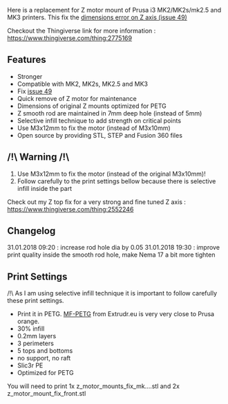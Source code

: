 Here is a replacement for Z motor mount of Prusa i3 MK2/MK2s/mk2.5 and MK3 printers. This fix the [dimensions error on Z axis (issue 49)](https://github.com/prusa3d/Original-Prusa-i3/issues/49)

Checkout the Thingiverse link for more information : https://www.thingiverse.com/thing:2775169

## Features
* Stronger
* Compatible with MK2, MK2s, MK2.5 and MK3
* Fix [issue 49](https://github.com/prusa3d/Original-Prusa-i3/issues/49)
* Quick remove of Z motor for maintenance
* Dimensions of original Z mounts optimized for PETG
* Z smooth rod are maintained in 7mm deep hole (instead of 5mm)
* Selective infill technique to add strength on critical points
* Use M3x12mm to fix the motor (instead of M3x10mm)
* Open source by providing STL, STEP and Fusion 360 files

## /!\ Warning /!\
1. Use M3x12mm to fix the motor (instead of the original M3x10mm)!
1. Follow carefully to the print settings bellow because there is selective infill inside the part

Check out my Z top fix for a very strong and fine tuned Z axis : https://www.thingiverse.com/thing:2552246

## Changelog
31.01.2018 09:20 : increase rod hole dia by 0.05
31.01.2018 19:30 : improve print quality inside the smooth rod hole, make Nema 17 a bit more tighten

## Print Settings

/!\ As I am using selective infill technique it is important to follow carefully these print settings.
* Print it in PETG. [MF-PETG](https://extrudr.eu/) from Extrudr.eu is very very close to Prusa orange.
* 30% infill
* 0.2mm layers
* 3 perimeters
* 5 tops and bottoms
* no support, no raft
* Slic3r PE
* Optimized for PETG

You will need to print 1x z_motor_mounts_fix_mk....stl and 2x z_motor_mount_fix_front.stl
